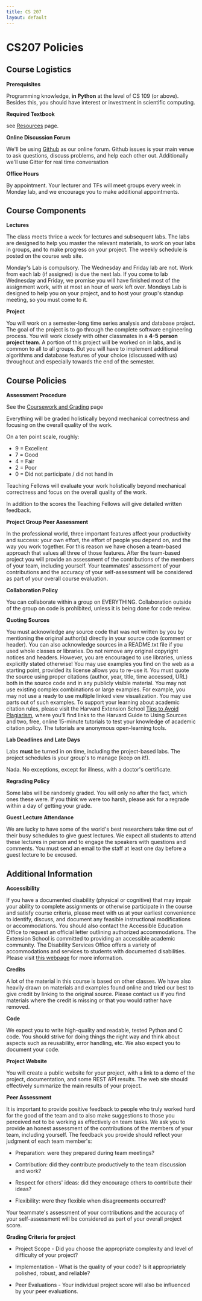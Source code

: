 ```yaml
---
title: CS 207
layout: default
---
```


# CS207 Policies

## Course Logistics

**Prerequisites**

Programming knowledge, **in Python** at the level of CS 109 (or above). Besides this, you should have interest or investment in scientific computing.

**Required Textbook**

see [Resources](resources.html) page.

**Online Discussion Forum**

We'll be using [Github](https://github.com/iacs-cs207/cs207/issues) as our online forum. Github issues is your main venue to ask questions, discuss problems, and help each other out. Additionally we'll use Gitter for real time conversation


**Office Hours**

By appointment. Your lecturer and TFs will meet groups every week in Monday lab, and we encourage you to make additional appointments.

## Course Components

**Lectures**

The class meets thrice a week for lectures and subsequent labs. The labs are designed to help you master the relevant materials, to work on your labs in groups, and to make progress on your project. The weekly schedule is posted on the course web site.

Monday's Lab is compulsory. The Wednesday and Friday lab are not. Work from each lab (if assigned) is due the next lab. If you come to lab Wednesday and Friday, we promise you will have finished most of the assignment work, with at most an hour of work left over. Mondays Lab is designed to help you on your project, and to host your group's standup meeting, so you must come to it.


**Project**

You will work on a semester-long time series analysis and database project. The goal of the project is to go through the complete software engineering process. You will work closely with other classmates in a **4-5 person project team**. A portion of this project will be worked on in labs, and is common to all to all groups. But you will have to implement additional algorithms and database features of your choice (discussed with us) throughout and especially towards the end of the semester.

## Course Policies

**Assessment Procedure**

See the [Coursework and Grading](grading.html) page

Everything will be graded holistically beyond mechanical correctness and focusing on the overall quality of the work.

On a ten point scale, roughly:

- 9 = Excellent
- 7 = Good
- 4 = Fair
- 2 = Poor
- 0 = Did not participate / did not hand in

Teaching Fellows will evaluate your work holistically beyond mechanical correctness and focus on the overall quality of the work.

In addition to the scores the Teaching Fellows will give detailed written feedback.

**Project Group Peer Assessment**

In the professional world, three important features affect your productivity and success: your own effort, the effort of people you depend on, and the way you work together. For this reason we have chosen a team-based approach that values all three of those features. After the team-based project you will provide an assessment of the contributions of the members of your team, including yourself. Your teammates' assessment of your contributions and the accuracy of your self-assessment will be considered as part of your overall course evaluation.

**Collaboration Policy**

You can collaborate within a group on EVERYTHING. Collaboration outside of the group on code is prohibited, unless it is being done for code review.

**Quoting Sources**

You must acknowledge any source code that was not written by you by mentioning the original author(s) directly in your source code (comment or header). You can also acknowledge sources in a README.txt file if you used whole classes or libraries. Do not remove any original copyright notices and headers. However, you are encouraged to use libraries, unless explicitly stated otherwise! You may use examples you find on the web as a starting point, provided its license allows you to re-use it. You must quote the source using  proper citations (author, year, title, time accessed, URL) both in the source code and in any publicly visible material. You may not use existing complex combinations or large examples. For example, you may not use a ready to use multiple linked view visualization. You may use parts out of such examples. To support your learning about academic citation rules, please visit the Harvard Extension School [Tips to Avoid Plagiarism](www.extension.harvard.edu/resources-policies/resources/tips-avoid-plagiarism), where you'll find links to the Harvard Guide to Using Sources and two, free, online 15-minute tutorials to test your knowledge of academic citation policy. The tutorials are anonymous open-learning tools.



**Lab Deadlines and Late Days**

Labs **must** be turned in on time, including the project-based labs. The project schedules is your group's to manage (keep on it!).

Nada. No exceptions, except for illness, with a doctor's certificate.

**Regrading Policy**

Some labs will be randomly graded. You will only no after the fact, which ones these were. If you think we were too harsh, please ask for a regrade within a day of getting your grade.

**Guest Lecture Attendance**

We are lucky to have some of the world\'s best researchers take time out of their busy schedules to give guest lectures. We expect all  students to attend these lectures in person and to engage the speakers with questions and comments. You must send an email to the staff at least one day before a guest lecture to be excused.

## Additional Information

**Accessibility**

If you have a documented disability (physical or cognitive) that may impair your ability to complete assignments or otherwise participate in the course and satisfy course criteria, please meet with us at your earliest convenience to identify, discuss, and document any feasible instructional modifications or accommodations. You should also contact the Accessible Education Office to request an official letter outlining authorized accommodations. The Extension School is committed to providing an accessible academic community. The Disability Services Office offers a variety of accommodations and services to students with documented disabilities. Please visit [this webpage](www.extension.harvard.edu/resources-policies/resources/disability-services-accessibility) for more information.

**Credits**

A lot of the material in this course is based on other classes. We have also heavily drawn on materials and examples found online and tried our best to give credit by linking to the original source. Please contact us if you find materials where the credit is missing or that you would rather have removed.


**Code**

We expect you to write high-quality and readable, tested Python and C code. You should strive for doing things the right way and think about aspects such as reusability, error handling, etc. We also expect you to document your code.

**Project Website**

You will create a public website for your project, with a link to a demo of the project, documentation, and some REST API results. The web site should effectively summarize the main results of your project.


**Peer Assessment**

It is important to provide positive feedback to people who truly worked hard for the good of the team and to also make suggestions to those you perceived not to be working as effectively on team tasks. We ask you to provide an honest assessment of the  contributions of the members of your team, including yourself. The feedback you provide should reflect your judgment of each  team member's:

- Preparation: were they prepared during team meetings?

- Contribution: did they contribute productively to the team discussion and work?

- Respect for others' ideas: did they encourage others to contribute their ideas?

- Flexibility: were they flexible when disagreements occurred?

Your teammate's assessment of your contributions and the accuracy of your self-assessment will be considered as part of your overall project score.


**Grading Criteria for project**

* Project Scope - Did you choose the appropriate complexity and level of difficulty of your project?

* Implementation - What is the quality of your code? Is it appropriately polished, robust, and reliable?

* Peer Evaluations - Your individual project score will also be influenced by your peer evaluations.
